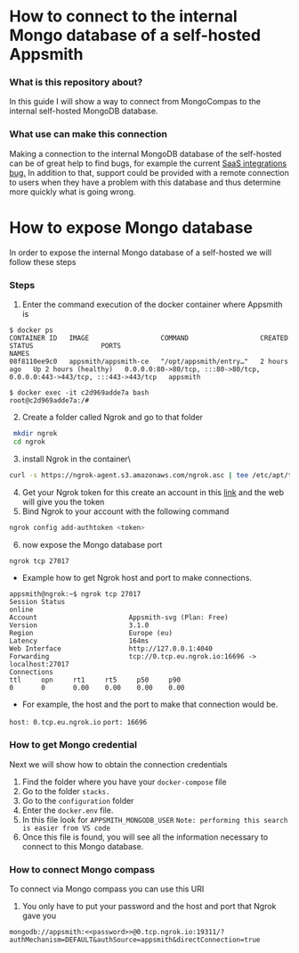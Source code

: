 # How to connect to the internal Mongo database of a self-hosted Appsmith

### What is this repository about?
In this guide I will show a way to connect from MongoCompas to the internal self-hosted MongoDB database.

### What use can make this connection
Making a connection to the internal MongoDB database of the self-hosted can be of great help to find bugs, for example the current [SaaS integrations bug.](https://github.com/appsmithorg/appsmith/issues/18209)
In addition to that, support could be provided with a remote connection to users when they have a problem with this database and thus determine more quickly what is going wrong.


# How to expose Mongo database

In order to expose the internal Mongo database of a self-hosted we will follow these steps

### Steps
1. Enter the command execution of the docker container where Appsmith is
 ```console
 $ docker ps 
 CONTAINER ID   IMAGE                  COMMAND                  CREATED       STATUS                 PORTS                                                                      NAMES
08f8110ee9c0   appsmith/appsmith-ce   "/opt/appsmith/entry…"   2 hours ago   Up 2 hours (healthy)   0.0.0.0:80->80/tcp, :::80->80/tcp, 0.0.0.0:443->443/tcp, :::443->443/tcp   appsmith

 $ docker exec -it c2d969adde7a bash 
root@c2d969adde7a:/#
 ```
2. Create a folder called Ngrok and go to that folder
```bash
 mkdir ngrok 
 cd ngrok
```
3. install Ngrok in the container\
```bash
curl -s https://ngrok-agent.s3.amazonaws.com/ngrok.asc | tee /etc/apt/trusted.gpg.d/ngrok.asc >/dev/null && echo "deb https://ngrok-agent.s3.amazonaws.com buster main" | tee /etc/apt/sources.list.d/ngrok.list && apt update && apt install ngrok
```
4. Get your Ngrok token for this create an account in this [link](https://dashboard.ngrok.com/signup) and the web will give you the token
5.  Bind Ngrok to your account with the following command
```bash
ngrok config add-authtoken <token>
```
6. now expose the Mongo database port
```bash
ngrok tcp 27017
```
- Example how to get Ngrok host and port to make connections.
```console
appsmith@ngrok:~$ ngrok tcp 27017
Session Status   
online                                                                                   
Account                       Appsmith-svg (Plan: Free)                                                                  
Version                       3.1.0                                                                                     
Region                        Europe (eu)                                                                               
Latency                       164ms                                                                                    
Web Interface                 http://127.0.0.1:4040                                                                     
Forwarding                    tcp://0.tcp.eu.ngrok.io:16696 -> localhost:27017
Connections                  
ttl     opn     rt1     rt5     p50     p90                                                                            
0       0       0.00    0.00    0.00    0.00                                                                                 
```

- For example, the host and the port to make that connection would be.

`host: 0.tcp.eu.ngrok.io`
`port: 16696`

### How to get Mongo credential

Next we will show how to obtain the connection credentials

1. Find the folder where you have your `docker-compose` file
2. Go to the folder `stacks.`
3. Go to the `configuration` folder
4. Enter the `docker.env` file.
5. In this file look for `APPSMITH_MONGODB_USER`
`Note: performing this search is easier from VS code`
6. Once this file is found, you will see all the information necessary to connect to this Mongo database.

### How to connect Mongo compass

To connect via Mongo compass you can use this URI

1. You only have to put your password and the host and port that Ngrok gave you

`mongodb://appsmith:<<password>>@0.tcp.ngrok.io:19311/?authMechanism=DEFAULT&authSource=appsmith&directConnection=true`
